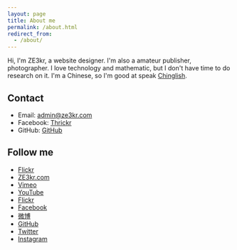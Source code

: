 ```yaml
---
layout: page
title: About me
permalink: /about.html
redirect_from:
  - /about/
---
```

Hi, I'm ZE3kr, a website designer. I'm also a amateur publisher, photographer. I love technology and mathematic, but I don't have time to do research on it. I'm a Chinese, so I'm good at speak [Chinglish](http://en.wikipedia.org/wiki/Chinglish). 

## Contact

+ Email: [admin@ze3kr.com](mailto:admin@ze3kr.com)
+ Facebook: [Thrickr](http://www.facebook.com/thrickr)
+ GitHub: [GitHub](http://github.com/ZE3kr)

## Follow me

<ul>
<li><a href="http://www.flickr.com/photos/ze3kr/">Flickr</a></li>
<li><a href="http://ze3kr.com">ZE3kr.com</a></li>
<li><a href="https://vimeo.com/ze3kr">Vimeo</a></li>
<li><a href="https://www.youtube.com/channel/UCcvX7ZVfFHkhr5nLH6R_WFw">YouTube</a></li>
<li><a href="http://www.flickr.com/photos/ze3kr/">Flickr</a></li>
<li><a href="http://www.facebook.com/thrickr">Facebook</a></li>
<li><a href="http://weibo.com/378933576">微博</a></li>
<li><a href="http://github.com/ZE3kr">GitHub</a></li>
<li><a href="http://twitter.com/ZE3kr">Twitter</a></li>
<li><a href="http://instagram.com/ze3kr">Instagram</a></li>
</ul>
